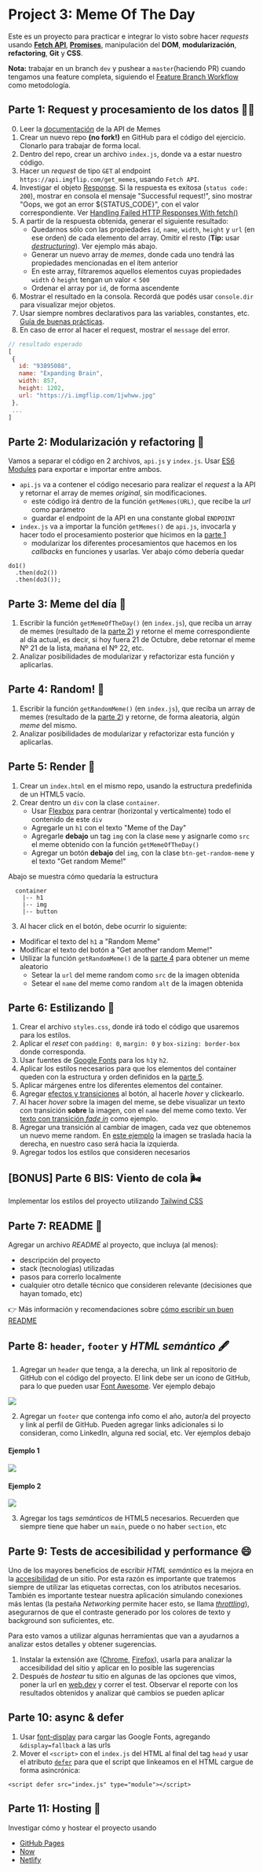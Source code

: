 # Project 3: Meme Of The Day

Este es un proyecto para practicar e integrar lo visto sobre hacer _requests_ usando **[Fetch API](https://developer.mozilla.org/en-US/docs/Web/API/Fetch_API/Using_Fetch)**, **[Promises](https://developer.mozilla.org/en-US/docs/Web/JavaScript/Guide/Using_promises)**, manipulación del **DOM**, **modularización**, **refactoring**, **Git** y **CSS**.

**Nota:** trabajar en un branch `dev` y pushear a `master`(haciendo PR) cuando tengamos una feature completa, siguiendo el [Feature Branch Workflow](https://www.atlassian.com/git/tutorials/comparing-workflows/feature-branch-workflow) como metodología.

## Parte 1: Request y procesamiento de los datos 🕵️‍♀️

0. Leer la [documentación](https://api.imgflip.com/) de la API de Memes
1. Crear un nuevo repo **(no fork!)** en GitHub para el código del ejercicio. Clonarlo para trabajar de forma local.
2. Dentro del repo, crear un archivo `index.js`, donde va a estar nuestro código.
3. Hacer un _request_ de tipo `GET` al endpoint `https://api.imgflip.com/get_memes`, usando `Fetch API`.
4. Investigar el objeto [Response](https://developer.mozilla.org/en-US/docs/Web/API/Response). Si la respuesta es exitosa (`status code: 200`), mostrar en consola el mensaje "Successful request!", sino mostrar "Oops, we got an error ${STATUS_CODE}", con el valor correspondiente. Ver [Handling Failed HTTP Responses With fetch()
](https://www.tjvantoll.com/2015/09/13/fetch-and-errors/)
5. A partir de la respuesta obtenida, generar el siguiente resultado:
    - Quedarnos sólo con las propiedades `id`, `name`, `width`, `height` y `url` (en ese orden) de cada elemento del array. Omitir el resto (**Tip:** usar [_destructuring_](https://github.com/undefinedschool/notes-es6-destructuring-notes)). Ver ejemplo más abajo.
    - Generar un nuevo array de _memes_, donde cada uno tendrá las propiedades mencionadas en el ítem anterior
    - En este array, filtraremos aquellos elementos cuyas propiedades `width` ó `height` tengan un valor < `500`
    - Ordenar el array por `id`, de forma ascendente
5. Mostrar el resultado en la consola. Recordá que podés usar `console.dir` para visualizar mejor objetos.
6. Usar siempre nombres declarativos para las variables, constantes, etc. [Guía de buenas prácticas](https://github.com/undefinedschool/best-practices).
7. En caso de error al hacer el request, mostrar el `message` del error.

```js
// resultado esperado
[
 {
   id: "93895088",
   name: "Expanding Brain",
   width: 857,
   height: 1202,
   url: "https://i.imgflip.com/1jwhww.jpg"
 },
 ...
]
```

## Parte 2: Modularización y refactoring 🛀

Vamos a separar el código en 2 archivos, `api.js` y `index.js`. Usar [ES6 Modules](https://github.com/undefinedschool/es6-modules/) para exportar e importar entre ambos.

- `api.js` va a contener el código necesario para realizar el _request_ a la API y retornar el array de memes _original_, sin modificaciones. 
  - este código irá dentro de la función `getMemes(URL)`, que recibe la _url_ como parámetro
  - guardar el endpoint de la API en una constante global `ENDPOINT`
- `index.js` va a importar la función `getMemes()` de `api.js`, invocarla y hacer todo el procesamiento posterior que hicimos en la [parte 1](#parte-1-request-y-procesamiento-de-los-datos)
  - modularizar los diferentes procesamientos que hacemos en los _callbacks_ en funciones y usarlas. Ver abajo cómo debería quedar

```
do1()
  .then(do2())
  .then(do3());
```

## Parte 3: Meme del día 📆

1. Escribir la función `getMemeOfTheDay()` (en `index.js`), que reciba un array de memes (resultado de la [parte 2](#parte-2-modularizar-y-refactorizar)) y retorne el meme correspondiente al día actual, es decir, si hoy fuera 21 de Octubre, debe retornar el meme Nº 21 de la lista, mañana el Nº 22, etc.
2. Analizar posibilidades de modularizar y refactorizar esta función y aplicarlas.

## Parte 4: Random! 🎰

1. Escribir la función `getRandomMeme()` (en `index.js`), que reciba un array de memes (resultado de la [parte 2](#parte-2-modularizar-y-refactorizar)) y retorne, de forma aleatoria, algún _meme_ del mismo.
2. Analizar posibilidades de modularizar y refactorizar esta función y aplicarlas.

## Parte 5: Render 👀

1. Crear un `index.html` en el mismo repo, usando la estructura predefinida de un HTML5 vacío.
2. Crear dentro un `div` con la clase `container`.
   - Usar [Flexbox](https://www.youtube.com/watch?v=JJSoEo8JSnc) para centrar (horizontal y verticalmente) todo el contenido de este `div`
   - Agregarle un `h1` con el texto "Meme of the Day"
   - Agregarle **debajo** un tag `img` con la clase `meme` y asignarle como `src` el meme obtenido con la función `getMemeOfTheDay()`
   - Agregar un botón **debajo** del `img`, con la clase `btn-get-random-meme` y el texto "Get random Meme!"

Abajo se muestra cómo quedaría la estructura

```
  container
    |-- h1
    |-- img
    |-- button
```

3. Al hacer click en el botón, debe ocurrir lo siguiente:
  - Modificar el texto del `h1` a "Random Meme"
  - Modificar el texto del botón a "Get another random Meme!"
  - Utilizar la función `getRandomMeme()` de la [parte 4](#parte-4-random) para obtener un meme aleatorio
    - Setear la `url` del meme random como `src` de la imagen obtenida
    - Setear el `name` del meme como random `alt` de la imagen obtenida

## Parte 6: Estilizando 💅

1. Crear el archivo `styles.css`, donde irá todo el código que usaremos para los estilos.
2. Aplicar el _reset_ con `padding: 0`, `margin: 0` y `box-sizing: border-box` donde corresponda.
3. Usar fuentes de [Google Fonts](https://fonts.google.com/) para los `h1`y `h2`.
4. Aplicar los estilos necesarios para que los elementos del container queden con la estructura y orden definidos en la [parte 5](#parte-5-render).
5. Aplicar márgenes entre los diferentes elementos del container.
6. Agregar [efectos y transiciones](https://dev.to/webdeasy/top-20-css-buttons-animations-f41) al botón, al hacerle _hover_ y clickearlo.
7. Al hacer _hover_ sobre la imagen del meme, se debe visualizar un texto con transición **sobre** la imagen, con el `name` del meme como texto. Ver [texto con transición _fade in_](https://www.w3schools.com/howto/howto_css_image_overlay.asp) como ejemplo. 
8. Agregar una transición al cambiar de imagen, cada vez que obtenemos un nuevo meme random. En [este ejemplo](http://jsfiddle.net/mhRec/2/) la imagen se traslada hacia la derecha, en nuestro caso será hacia la izquierda.
10. Agregar todos los estilos que consideren necesarios

## [BONUS] Parte 6 BIS: Viento de cola 🌬

Implementar los estilos del proyecto utilizando [Tailwind CSS](https://github.com/undefinedschool/notes-tailwind-css/)

## Parte 7: README 📝

Agregar un archivo *README* al proyecto, que incluya (al menos):

- descripción del proyecto
- stack (tecnologías) utilizadas
- pasos para correrlo localmente
- cualquier otro detalle técnico que consideren relevante (decisiones que hayan tomado, etc)

👉 Más información y recomendaciones sobre [cómo escribir un buen README](https://bulldogjob.com/news/449-how-to-write-a-good-readme-for-your-github-project)

## Parte 8: `header`, `footer` y _HTML semántico_ 🖋️

1. Agregar un `header` que tenga, a la derecha, un link al repositorio de GitHub con el código del proyecto. El link debe ser un ícono de GitHub, para lo que pueden usar [Font Awesome](https://fontawesome.com/). Ver ejemplo debajo

![](https://i.imgur.com/WMthd4P.png)

2. Agregar un `footer` que contenga info como el año, autor/a del proyecto y link al perfil de GitHub. Pueden agregar links adicionales si lo consideran, como LinkedIn, alguna red social, etc. Ver ejemplos debajo

#### Ejemplo 1

![](https://i.imgur.com/ysWEGS5.png)

#### Ejemplo 2

![](https://i.imgur.com/bfAwRND.png)

3. Agregar los tags _semánticos_ de HTML5 necesarios. Recuerden que siempre tiene que haber un `main`, puede o no haber `section`, etc

## Parte 9: Tests de accesibilidad y performance 😄

Uno de los mayores beneficios de escribir _HTML semántico_ es la mejora en la [accesibilidad](https://www.youtube.com/watch?v=gQIKQO41pME) de un sitio. Por esta razón es importante que tratemos siempre de utilizar las etiquetas correctas, con los atributos necesarios. También es importante testear nuestra aplicación simulando conexiones más lentas (la pestaña _Networking_ permite hacer esto, se llama [_throttling_](https://en.wikipedia.org/wiki/Bandwidth_throttling)), asegurarnos de que el contraste generado por los colores de texto y background son suficientes, etc.

Para esto vamos a utilizar algunas herramientas que van a ayudarnos a analizar estos detalles y obtener sugerencias.

1. Instalar la extensión axe ([Chrome](https://chrome.google.com/webstore/detail/axe-web-accessibility-tes/lhdoppojpmngadmnindnejefpokejbdd?hl=en-US), [Firefox](https://addons.mozilla.org/en-US/firefox/addon/axe-devtools/)), usarla para analizar la accesibilidad del sitio y aplicar en lo posible las sugerencias
2. Después de _hostear_ tu sitio en algunas de las opciones que vimos, poner la url en [web.dev](https://web.dev/measure/) y correr el test. Observar el reporte con los resultados obtenidos y analizar qué cambios se pueden aplicar

## Parte 10: async & defer

1. Usar [font-display](https://scotch.io/bar-talk/google-fonts-now-supports-font-display) para cargar las Google Fonts, agregando `&display=fallback` a las urls
2. Mover el `<script>` con el `index.js` del HTML al final del tag `head` y usar el atributo [`defer`](https://flaviocopes.com/javascript-async-defer/) para que el script que linkeamos en el HTML cargue de forma asincrónica:

`<script defer src="index.js" type="module"></script>`

## Parte 11: Hosting 🚀

Investigar cómo y hostear el proyecto usando 
  - [GitHub Pages](https://pages.github.com/)
  - [Now](https://zeit.co/github)
  - [Netlify](https://www.netlify.com/)
  
